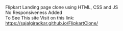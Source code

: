 Flipkart Landing page clone using HTML, CSS and JS												
No Responsiveness Added			
To See This site Visit on this link: https://sajalgiradkar.github.io/FlipkartClone/
